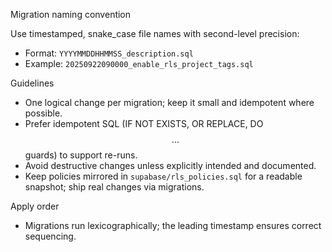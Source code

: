 Migration naming convention

Use timestamped, snake_case file names with second-level precision:

- Format: `YYYYMMDDHHMMSS_description.sql`
- Example: `20250922090000_enable_rls_project_tags.sql`

Guidelines
- One logical change per migration; keep it small and idempotent where possible.
- Prefer idempotent SQL (IF NOT EXISTS, OR REPLACE, DO $$ ... $$ guards) to support re-runs.
- Avoid destructive changes unless explicitly intended and documented.
- Keep policies mirrored in `supabase/rls_policies.sql` for a readable snapshot; ship real changes via migrations.

Apply order
- Migrations run lexicographically; the leading timestamp ensures correct sequencing.

